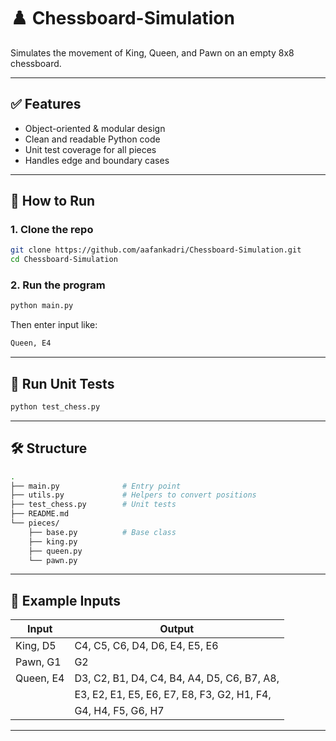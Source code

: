 # ♟️ Chessboard-Simulation

Simulates the movement of King, Queen, and Pawn on an empty 8x8 chessboard.

---

## ✅ Features
- Object-oriented & modular design
- Clean and readable Python code
- Unit test coverage for all pieces
- Handles edge and boundary cases

---

## 🚀 How to Run

### 1. Clone the repo

```bash
git clone https://github.com/aafankadri/Chessboard-Simulation.git
cd Chessboard-Simulation
```

### 2. Run the program

```bash
python main.py
```

Then enter input like:

```bash
Queen, E4
```

---

## 🧪 Run Unit Tests

```bash
python test_chess.py
```

---

## 🛠️ Structure

```bash
.
├── main.py              # Entry point
├── utils.py             # Helpers to convert positions
├── test_chess.py        # Unit tests
├── README.md
└── pieces/
    ├── base.py          # Base class
    ├── king.py
    ├── queen.py
    └── pawn.py
```

---

## 📌 Example Inputs

| Input        | Output                                         |
|--------------|------------------------------------------------|
| King, D5     | C4, C5, C6, D4, D6, E4, E5, E6                 |
| Pawn, G1     | G2                                             |
| Queen, E4    | D3, C2, B1, D4, C4, B4, A4, D5, C6, B7, A8,    |
|              | E3, E2, E1, E5, E6, E7, E8, F3, G2, H1, F4,    |
|              | G4, H4, F5, G6, H7                             |

---
